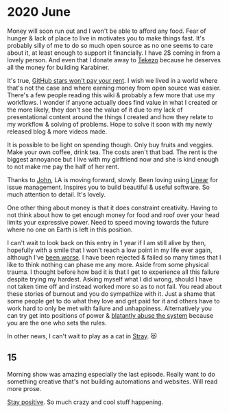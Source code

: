 # 2020 June

Money will soon run out and I won't be able to afford any food. Fear of hunger & lack of place to live in motivates you to make things fast. It's probably silly of me to do so much open source as no one seems to care about it, at least enough to support it financially. I have 2\$ coming in from a lovely person. And even that I donate away to [Tekezo](https://github.com/tekezo) because he deserves all the money for building Karabiner.

It's true, [GitHub stars won't pay your rent](https://medium.com/@kitze/github-stars-wont-pay-your-rent-8b348e12baed). I wish we lived in a world where that's not the case and where earning money from open source was easier. There's a few people reading this wiki & probably a few more that use my workflows. I wonder if anyone actually does find value in what I created or the more likely, they don't see the value of it due to my lack of presentational content around the things I created and how they relate to my workflow & solving of problems. Hope to solve it soon with my newly released blog & more videos made.

It is possible to be light on spending though. Only buy fruits and veggies. Make your own coffee, drink tea. The costs aren't that bad. The rent is the biggest annoyance but I live with my girlfriend now and she is kind enough to not make me pay the half of her rent.

Thanks to [John](https://github.com/jletey), LA is moving forward, slowly. Been loving using [Linear](https://linear.app/) for issue management. Inspires you to build beautiful & useful software. So much attention to detail. It's lovely.

One other thing about money is that it does constraint creativity. Having to not think about how to get enough money for food and roof over your head limits your expressive power. Need to speed moving towards the future where no one on Earth is left in this position.

I can't wait to look back on this entry in 1 year if I am still alive by then, hopefully with a smile that I won't reach a low point in my life ever again, although I've [been worse](../2018/2018-april.md). I have been rejected & failed so many times that I like to think nothing can phase me any more. Aside from some physical trauma. I thought before how bad it is that I get to experience all this failure despite trying my hardest. Asking myself what I did wrong, should I have not taken time off and instead worked more so as to not fail. You read about these stories of burnout and you do sympathize with it. Just a shame that some people get to do what they love and get paid for it and others have to work hard to only be met with failure and unhappiness. Alternatively you can try get into positions of power & [blatantly abuse the system](https://www.reddit.com/r/politics/comments/h16knm/speaking_of_looting_trump_admin_refuses_to/) because you are the one who sets the rules.

In other news, I can't wait to play as a cat in [Stray](https://www.youtube.com/watch?v=u84hRUQlaio). 😻

## 15

Morning show was amazing especially the last episode. Really want to do something creative that's not building automations and websites. Will read more prose.

[Stay positive](https://open.spotify.com/track/6McEOQxpbWsO4OU0PDfy7x?si=qQ5XPPHPRnC-cWXyCTAnVg). So much crazy and cool stuff happening.
